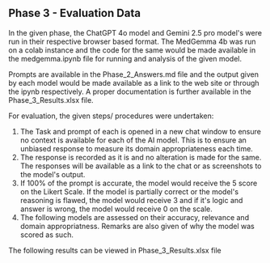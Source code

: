 **Phase 3 - Evaluation Data**
----


In the given phase, the ChatGPT 4o model and Gemini 2.5 pro model's were run in their respective browser based format. The MedGemma 4b was run on a colab instance and the code for the same would be made available in the medgemma.ipynb file for running and analysis of the given model.

Prompts are available in the Phase_2_Answers.md file and the output given by each model would be made available as a link to the web site or through the ipynb respectively. A proper documentation is further available in the Phase_3_Results.xlsx file.

For evaluation, the given steps/ procedures were undertaken:

1. The Task and prompt of each is opened in a new chat window to ensure no context is available for each of the AI model. This is to ensure an unbiased response to measure its domain appropriateness each time.
2. The response is recorded as it is and no alteration is made for the same. The responses will be available as a link to the chat or as screenshots to the model's output.
3. If 100% of the prompt is accurate, the model would receive the 5 score on the Likert Scale. If the model is partially correct or the model's reasoning is flawed, the model would receive 3 and if it's logic and answer is wrong, the model would receive 0 on the scale.
4. The following models are assessed on their accuracy, relevance and domain appropriatness. Remarks are also given of why the model was scored as such.

 The following results can be viewed in Phase_3_Results.xlsx file
